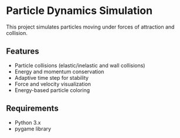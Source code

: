 # Particle Dynamics Simulation

This project simulates particles moving under forces of attraction and collision.

## Features
- Particle collisions (elastic/inelastic and wall collisions)
- Energy and momentum conservation
- Adaptive time step for stability
- Force and velocity visualization
- Energy-based particle coloring

## Requirements
- Python 3.x
- pygame library
